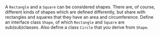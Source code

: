 A `Rectangle` and a `Square` can be
considered shapes. There are, of course, different kinds of shapes which
are defined differently, but share with rectangles and squares that they
have an area and circumference. Define an interface class `Shape`, of
which `Rectangle` and `Square` are sub(sub)classes. Also define a class
`Circle` that you derive from `Shape`.
